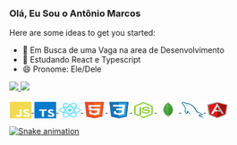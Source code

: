 ### Olá, Eu Sou o Antônio Marcos 


Here are some ideas to get you started:

- 🔭 Em Busca de uma Vaga na area de Desenvolvimento 
- 🌱 Estudando React e Typescript
- 😄 Pronome: Ele/Dele

<div>
<a href="https://github.com/antoniomrrds">
<img height="180em" src="https://github-readme-stats.vercel.app/api?username=antoniomrrds&show_icons=true&theme=dracula&include_all_commits=true&count_private=true"/>
<img height="180em" src="https://github-readme-stats.vercel.app/api/top-langs/?username=antoniomrrds&layout=compact&langs_count=16&theme=dracula"/>
</div>

<div style="display: inline_block"><br>
<img align="center" alt-"Antonio-Js" height="30" width="40" src="https://raw.githubusercontent.com/devicons/devicon/master/icons/javascript/javascript-plain.svg">
<img align="center" alt="Antonio-Ts" height="30" width="40" src="https://raw.githubusercontent.com/devicons/devicon/master/icons/typescript/typescript-plain.svg">
<img align="center" alt="Antonio-React" height="30" width="40" src="https://raw.githubusercontent.com/devicons/devicon/master/icons/react/react-original.svg">
<img align="center" alt-"Antonio-HTML" height="30" width="40" src="https://raw.githubusercontent.com/devicons/devicon/master/icons/html5/html5-original.svg">
<img align="center" alt-"Antonio-CSS" height="30" width="40" src="https://raw.githubusercontent.com/devicons/devicon/master/icons/css3/css3-original.svg">
<img align="center" alt-"Antonio-Node" height="30" width="40" src="https://raw.githubusercontent.com/devicons/devicon/master/icons/nodejs/nodejs-original.svg">
<img align="center" alt-"Antonio-mongo" height="30" width="40" src="https://raw.githubusercontent.com/devicons/devicon/master/icons/mongodb/mongodb-original.svg">
<img align="center" alt-"Antonio-mysql" height="30" width="40" src="https://raw.githubusercontent.com/devicons/devicon/master/icons/mysql/mysql-original.svg">
<img align="center" alt-"Antonio-angular" height="30" width="40" src="https://raw.githubusercontent.com/devicons/devicon/master/icons/angularjs/angularjs-original.svg">
</div> 

![Snake animation](https://github.com/antoniomrrds/antoniomrrds/blob/output/github.contribution-grid-snake.svg)

